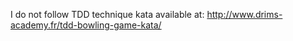 ﻿I do not follow TDD technique
kata available at: http://www.drims-academy.fr/tdd-bowling-game-kata/